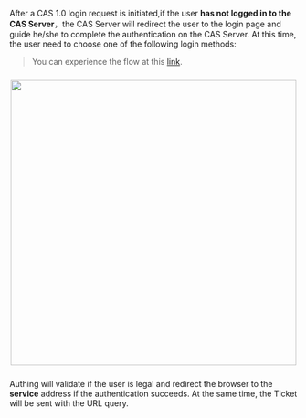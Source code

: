 <IntegrationDetailCard title="Redirect User to Authing to Authenticate">

After a CAS 1.0 login request is initiated,if the user **has not logged in to the CAS Server**，the CAS Server will redirect the user to the login page and guide he/she to complete the authentication on the CAS Server. At this time, the user need to choose one of the following login methods:

> You can experience the flow at this [link](https://sample-sso.authing.cn/oauth/auth?client_id=5d70d0e991fdd597019df70d&scope=user&redirect_uri=https://sample.authing.cn&state=456346&response_type=code).

<img src="https://cdn.authing.cn/blog/20200927203336.png" width="500" style="margin: 24px auto; display: block;" />

Authing will validate if the user is legal and redirect the browser to the **service** address if the authentication succeeds. At the same time, the Ticket will be sent with the URL query.

</IntegrationDetailCard>
